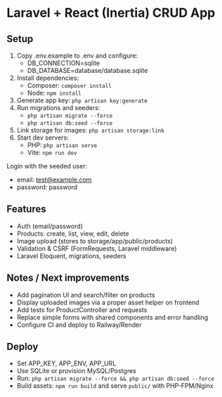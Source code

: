 # Laravel + React (Inertia) CRUD App

## Setup

1. Copy .env.example to .env and configure:
   - DB_CONNECTION=sqlite
   - DB_DATABASE=database/database.sqlite
2. Install dependencies:
   - Composer: `composer install`
   - Node: `npm install`
3. Generate app key: `php artisan key:generate`
4. Run migrations and seeders:
   - `php artisan migrate --force`
   - `php artisan db:seed --force`
5. Link storage for images: `php artisan storage:link`
6. Start dev servers:
   - PHP: `php artisan serve`
   - Vite: `npm run dev`

Login with the seeded user:
- email: test@example.com
- password: password

## Features
- Auth (email/password)
- Products: create, list, view, edit, delete
- Image upload (stores to storage/app/public/products)
- Validation & CSRF (FormRequests, Laravel middleware)
- Laravel Eloquent, migrations, seeders

## Notes / Next improvements
- Add pagination UI and search/filter on products
- Display uploaded images via a proper asset helper on frontend
- Add tests for ProductController and requests
- Replace simple forms with shared components and error handling
- Configure CI and deploy to Railway/Render

## Deploy
- Set APP_KEY, APP_ENV, APP_URL
- Use SQLite or provision MySQL/Postgres
- Run: `php artisan migrate --force && php artisan db:seed --force`
- Build assets: `npm run build` and serve `public/` with PHP-FPM/Nginx
